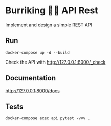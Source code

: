 # Burriking 🍔🍟 API Rest

Implement and design a simple REST API


## Run
```shell script
docker-compose up -d --build
```

Check the API with http://127.0.0.1:8000/_check


## Documentation

http://127.0.0.1:8000/docs

## Tests
```shell script
docker-compose exec api pytest -vvv .
```
